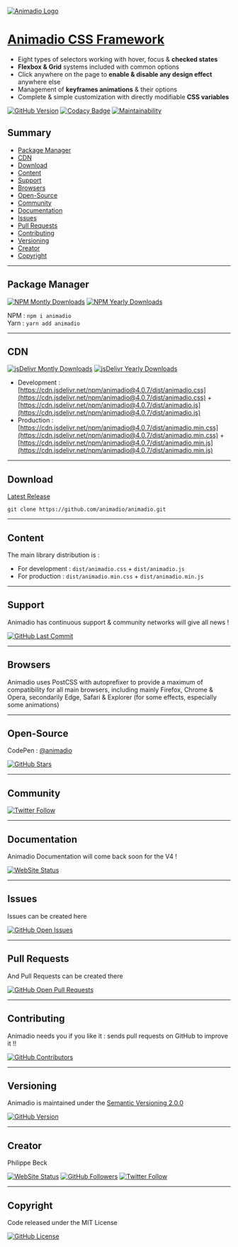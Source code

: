[![Animadio Logo](https://animadio.org/img/logo.png)](https://animadio.org)
# [Animadio CSS Framework](https://animadio.org)

-   Eight types of selectors working with hover, focus & **checked states**
-   **Flexbox & Grid** systems included with common options
-   Click anywhere on the page to **enable & disable any design effect** anywhere else
-   Management of **keyframes animations** & their options
-   Complete & simple customization with directly modifiable **CSS variables**

[![GitHub Version](https://img.shields.io/github/package-json/v/animadio/animadio.svg?label=Version)](https://github.com/animadio/animadio/blob/master/package.json)
[![Codacy Badge](https://app.codacy.com/project/badge/Grade/299d541b73494c259debb80a0b25b9cc)](https://www.codacy.com/gh/animadio/animadio/dashboard)
[![Maintainability](https://api.codeclimate.com/v1/badges/ad3b450099d132b4d98d/maintainability)](https://codeclimate.com/github/animadio/animadio/maintainability)

## Summary

-   [Package Manager](#package-manager)  
-   [CDN](#cdn)  
-   [Download](#download)  
-   [Content](#content)  
-   [Support](#support)  
-   [Browsers](#browsers)  
-   [Open-Source](#open-source)  
-   [Community](#community)  
-   [Documentation](#documentation)  
-   [Issues](#issues)  
-   [Pull Requests](#pull-requests)  
-   [Contributing](#contributing)  
-   [Versioning](#versioning)  
-   [Creator](#creator)  
-   [Copyright](#copyright)  

---

## Package Manager

[![NPM Montly Downloads](https://img.shields.io/npm/dm/animadio.svg?label=Montly+Downloads)](https://www.npmjs.com/package/animadio)
[![NPM Yearly Downloads](https://img.shields.io/npm/dy/animadio.svg?label=Yearly+Downloads)](https://www.npmjs.com/package/animadio)

NPM : `npm i animadio`  
Yarn : `yarn add animadio`  

---

## CDN 

[![jsDelivr Montly Downloads](https://img.shields.io/jsdelivr/npm/hm/animadio.svg?label=jsDelivr+Montly+Downloads)](https://www.jsdelivr.com/package/npm/animadio)
[![jsDelivr Yearly Downloads](https://img.shields.io/jsdelivr/npm/hy/animadio.svg?label=jsDelivr+Yearly+Downloads)](https://www.jsdelivr.com/package/npm/animadio)

-   Development : [https://cdn.jsdelivr.net/npm/animadio@4.0.7/dist/animadio.css](https://cdn.jsdelivr.net/npm/animadio@4.0.7/dist/animadio.css) + [https://cdn.jsdelivr.net/npm/animadio@4.0.7/dist/animadio.js](https://cdn.jsdelivr.net/npm/animadio@4.0.7/dist/animadio.js)  
-   Production : [https://cdn.jsdelivr.net/npm/animadio@4.0.7/dist/animadio.min.css](https://cdn.jsdelivr.net/npm/animadio@4.0.7/dist/animadio.min.css) + [https://cdn.jsdelivr.net/npm/animadio@4.0.7/dist/animadio.min.js](https://cdn.jsdelivr.net/npm/animadio@4.0.7/dist/animadio.min.js)  

---

## Download

[Latest Release](https://github.com/animadio/animadio/releases)  

`git clone https://github.com/animadio/animadio.git`  
  
---

## Content

The main library distribution is :  
-   For development : `dist/animadio.css` + `dist/animadio.js`  
-   For production : `dist/animadio.min.css` + `dist/animadio.min.js`  

---

## Support

Animadio has continuous support & community networks will give all news !

[![GitHub Last Commit](https://img.shields.io/github/last-commit/animadio/animadio.svg?label=Last+Commit)](https://github.com/animadio/animadio/commits/master)

---

## Browsers

Animadio uses PostCSS with autoprefixer to provide a maximum of compatibility for all main browsers, including mainly Firefox, Chrome & Opera, secondarily Edge, Safari & Explorer (for some effects, especially some animations)

---

## Open-Source

CodePen : [@animadio](https://codepen.io/animadio)

[![GitHub Stars](https://img.shields.io/github/stars/animadio/animadio.svg?label=GitHub+:+animadio+|+Stars)](https://github.com/animadio/animadio)

---

## Community

[![Twitter Follow](https://badgen.net/twitter/follow/animadio)](https://twitter.com/animadio)

---

## Documentation

Animadio Documentation will come back soon for the V4 !

[![WebSite Status](https://img.shields.io/website-up-down-green-red/https/animadio.org.svg?label=https://animadio.org)](https://animadio.org)

---

## Issues

Issues can be created here

[![GitHub Open Issues](https://img.shields.io/github/issues/animadio/animadio.svg?label=Issues)](https://github.com/animadio/animadio/issues)

---

## Pull Requests

And Pull Requests can be created there

[![GitHub Open Pull Requests](https://img.shields.io/github/issues-pr/animadio/animadio.svg?label=Pull+Requests)](https://github.com/animadio/animadio/pulls)

---

## Contributing

Animadio needs you if you like it : sends pull requests on GitHub to improve it !!

[![GitHub Contributors](https://img.shields.io/github/contributors/animadio/animadio.svg?label=Contributors)](https://github.com/animadio/animadio/graphs/contributors)

---

## Versioning

Animadio is maintained under the [Semantic Versioning 2.0.0](https://semver.org)

[![GitHub Version](https://img.shields.io/github/package-json/v/animadio/animadio.svg?label=Version)](https://github.com/animadio/animadio/blob/master/package.json)

---

## Creator

Philippe Beck

[![WebSite Status](https://img.shields.io/website-up-down-green-red/https/philippebeck.net.svg?label=https://philippebeck.net)](https://philippebeck.net)
[![GitHub Followers](https://img.shields.io/github/followers/philippebeck.svg?label=GitHub+:+philippebeck+|+Followers)](https://github.com/philippebeck)
[![Twitter Follow](https://badgen.net/twitter/follow/ph_beck)](https://twitter.com/ph_beck)

---

## Copyright

Code released under the MIT License

[![GitHub License](https://img.shields.io/npm/l/animadio.svg?label=License)](https://github.com/animadio/animadio/blob/master/LICENSE)
